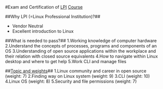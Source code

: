 #Exam and Certification of [LPI](http://www.lpi.org/)
[Course](https://linuxacademy.com/cp/modules/view/id/38)

##Why LPI (=Linux Professional Institution)?##
* Vendor Neutral
* Excellent introduction to Linux

##What is needed to pass?##
1.Working knowledge of computer hardware
2.Understand the concepts of processes, programs and components of an OS
3.Understanding of open source applications within the workplace and their relation with closed source equivalents
4.How to navigate within Linux desktop and where to get help
5.Work CLI and manage files

##[Topic and weights](https://www.lpi.org/study-resources/linux-essentials-exam-objectives/)##
1.Linux community and career in open source (weight: 7)
2.Finding way on Linux system (weight: 9)
3.CLI (weight: 10)
4.Linux OS (weight: 8)
5.Security and file permissions (weight: 7)


